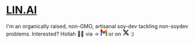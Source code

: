 # [LIN.AI](https://lin.ai)

I'm an organically raised, non-GMO, artisanal soy-dev tackling non-soydev problems. Interested? Hollah 👋🏼 via → <a href="mailto:justin@lin.ai"> <img src="https://raw.githubusercontent.com/justinlinw/justinlinw/main/gmail.svg" alt="Email" width="18" height="18"></a> or on <a href="https://twitter.com/justinlinw"><img src="https://raw.githubusercontent.com/justinlinw/justinlinw/main/twitter.svg" alt="Twitter/X" width="18" height="18"></a> :)
